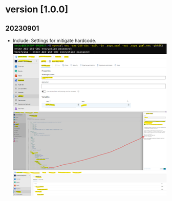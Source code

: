# version [1.0.0]

## 20230901

- Include: Settings for mitigate hardcode.
![Cifrate_SOPS_YAML][def]
![Variables_Group][def2]
![Variables][def3]
![Artifacts][def4]

[def]: ./src/img/image-1.png
[def2]: ./src/img/image.png
[def3]: ./src/img/variable.png
[def4]: ./src/img/Artifacts.png
